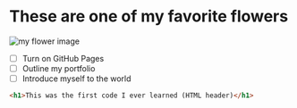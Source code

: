 # These are one of my favorite flowers

![my flower image](https://floweraddict.com/wp-content/uploads/2023/05/Lily-of-the-Valley-May-Birth-Flower.jpg)

- [ ] Turn on GitHub Pages
- [ ] Outline my portfolio
- [ ] Introduce myself to the world

```html
<h1>This was the first code I ever learned (HTML header)</h1>

